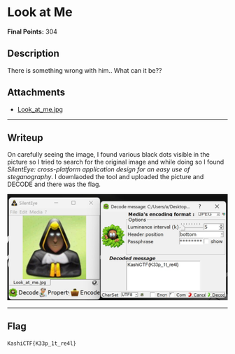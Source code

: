 # Look at Me

**Final Points:** 304


## Description
There is something wrong with him.. What can it be??
## Attachments 

+ [Look_at_me.jpg](./Look_at_me.jpg)


---
## Writeup

On carefully seeing the image, I found various black dots visible in the picture so I tried to search for the original image and while doing so I found *SilentEye: cross-platform application design for an easy use of steganography*. I downlaoded the tool and uploaded the picture and DECODE and there was the flag.

![silenteye](./silenteye.jpeg)


---
## Flag
```
KashiCTF{K33p_1t_re4l}
```